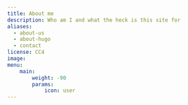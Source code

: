 ```yaml
---
title: About me
description: Who am I and what the heck is this site for
aliases:
  - about-us
  - about-hugo
  - contact
license: CC4
image: 
menu:
    main: 
        weight: -90
        params:
            icon: user
---
```


